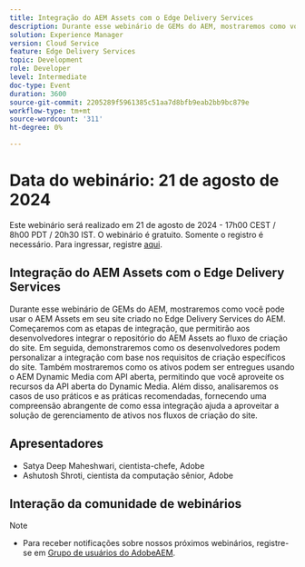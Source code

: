 ```yaml
---
title: Integração do AEM Assets com o Edge Delivery Services
description: Durante esse webinário de GEMs do AEM, mostraremos como você pode usar o AEM Assets em seu site criado no Edge Delivery Services do AEM.  Começaremos com as etapas de integração, que permitirão aos desenvolvedores integrar o repositório do AEM Assets ao fluxo de criação do site. Em seguida, demonstraremos como os desenvolvedores podem personalizar a integração com base nos requisitos de criação específicos do site. Também mostraremos como os ativos podem ser entregues usando o AEM Dynamic Media com API aberta, permitindo que você aproveite os recursos da API aberta do Dynamic Media. Além disso, analisaremos os casos de uso práticos e as práticas recomendadas, fornecendo uma compreensão abrangente de como essa integração ajuda a aproveitar a solução de gerenciamento de ativos nos fluxos de criação do site.
solution: Experience Manager
version: Cloud Service
feature: Edge Delivery Services
topic: Development
role: Developer
level: Intermediate
doc-type: Event
duration: 3600
source-git-commit: 2205289f5961385c51aa7d8bfb9eab2bb9bc879e
workflow-type: tm+mt
source-wordcount: '311'
ht-degree: 0%

---
```


# Data do webinário: 21 de agosto de 2024

Este webinário será realizado em 21 de agosto de 2024 - 17h00 CEST / 8h00 PDT / 20h30 IST.
O webinário é gratuito. Somente o registro é necessário.
Para ingressar, registre [aqui](https://aem-augs.adobe.com/events/details/adobe-experience-manager-aem-learning-chapter-presents-aem-gems-integrating-aem-assets-with-edge-delivery-services/).

## Integração do AEM Assets com o Edge Delivery Services

Durante esse webinário de GEMs do AEM, mostraremos como você pode usar o AEM Assets em seu site criado no Edge Delivery Services do AEM.  Começaremos com as etapas de integração, que permitirão aos desenvolvedores integrar o repositório do AEM Assets ao fluxo de criação do site. Em seguida, demonstraremos como os desenvolvedores podem personalizar a integração com base nos requisitos de criação específicos do site. Também mostraremos como os ativos podem ser entregues usando o AEM Dynamic Media com API aberta, permitindo que você aproveite os recursos da API aberta do Dynamic Media. Além disso, analisaremos os casos de uso práticos e as práticas recomendadas, fornecendo uma compreensão abrangente de como essa integração ajuda a aproveitar a solução de gerenciamento de ativos nos fluxos de criação do site.

## Apresentadores

* Satya Deep Maheshwari, cientista-chefe, Adobe
* Ashutosh Shroti, cientista da computação sênior, Adobe

## Interação da comunidade de webinários

>[!NOTE]
>
>* Para receber notificações sobre nossos próximos webinários, registre-se em [Grupo de usuários do AdobeAEM](https://aem-augs.adobe.com/).
